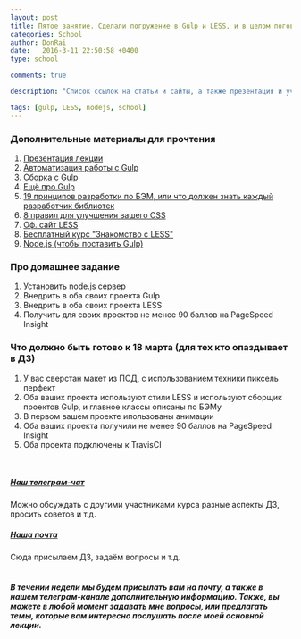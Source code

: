 ```yaml
---
layout: post
title: Пятое занятие. Сделали погружение в Gulp и LESS, и в целом поговорили о пользе препроцессоров и сборщиков проектов
categories: School
author: DonRai
date:   2016-3-11 22:50:58 +0400
type: school

comments: true

description: "Список ссылок на статьи и сайты, а также презентация и учебные материалы"

tags: [gulp, LESS, nodejs, school]
---
```


### Дополнительные материалы для прочтения
1. [Презентация лекции](https://github.com/WFS-1/frontend-school/tree/master/lesson-5)
2. [Автоматизация работы с Gulp](https://webref.ru/dev/automate-with-gulp)
3. [Сборка с Gulp](https://webref.ru/dev/building-with-gulp)
4. [Ещё про Gulp](https://webref.ru/dev/bower-gulp-yeoman/gulp)
5. [19 принципов разработки по БЭМ, или что должен знать каждый разработчик библиотек](https://habrahabr.ru/company/yandex/blog/267875/)
6. [8 правил для улучшения вашего CSS](http://forwebdev.ru/css/8-rules-to-improve-css/)
7. [Оф. сайт LESS](http://lesscss.org/)
8. [Бесплатный курс "Знакомство с LESS"](https://htmlacademy.ru/courses/85/run/1)
9. [Node.js (чтобы поставить Gulp)](https://nodejs.org/en/)

### Про домашнее задание
1. Установить node.js сервер
2. Внедрить в оба своих проекта Gulp
3. Внедрить в оба своих проекта LESS
4. Получить для своих проектов не менее 90 баллов на PageSpeed Insight

### Что должно быть готово к 18 марта (для тех кто опаздывает в ДЗ)
1. У вас сверстан макет из ПСД, с использованием техники пиксель перфект
2. Оба ваших проекта используют стили LESS и используют сборщик проектов Gulp, и главное классы описаны по БЭМу
3. В первом вашем проекте ипользованы анимации
4. Оба ваших проекта получили не менее 90 баллов на PageSpeed Insight
5. Оба проекта подключены к TravisCI

<br />

##### [Наш телеграм-чат](https://telegram.me/joinchat/AG4QLD540dhAT3pZ_6VbTA)
Можно обсуждать с другими участниками курса разные аспекты ДЗ, просить советов и т.д.

##### [Наша почта](mailto:edu@weblime.ru)
Сюда присылаем ДЗ, задаём вопросы и т.д.
<br /><br />

##### В течении недели мы будем присылать вам на почту, а также в нашем телеграм-канале дополнительную информацию. Также, вы можете в любой момент задавать мне вопросы, или предлагать темы, которые вам интересно послушать после моей основной лекции.
